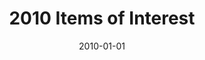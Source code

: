 ---
date: 2010-01-01
layout: year
title: "2010 Items of Interest"
description: "Collecting amazing and interesting things on the web."
excerpt:
group:
type: section

navigation:
    order: 
home:
    order: 
    omit_title:
    unlinked_title:
    button:
    class:
    slug_in_class:
    show:
    type:
    categories:
section:
    order:
    omit_title:
    unlinked_title:
    button:
    class: 
    include_slug: 
    show: 
    split: years
    type: aside
    categories:
footer:
    order:
    omit_title:
    unlinked_title:
---